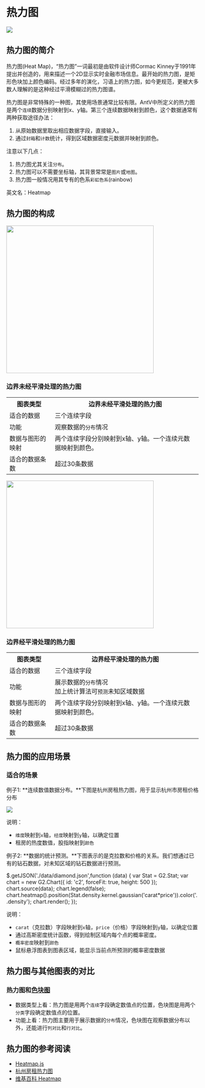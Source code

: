 <!--
title: 热力图
tags: distribute
-->

# 热力图

<img src="https://os.alipayobjects.com/rmsportal/JeleDrjVnkyfPpS.png"/>

## 热力图的简介

热力图(Heat Map)，“热力图”一词最初是由软件设计师Cormac Kinney于1991年提出并创造的，用来描述一个2D显示实时金融市场信息。最开始的热力图，是矩形色块加上颜色编码。经过多年的演化，习语上的热力图，如今更规范，更被大多数人理解的是这种经过平滑模糊过的热力图谱。

热力图是非常特殊的一种图，其使用场景通常比较有限。AntV中所定义的热力图是两个`连续`数据分别映射到x、y轴。第三个连续数据映射到颜色，这个数据通常有两种获取途径办法：
1. 从原始数据里取出相应数据字段，直接输入。
2. 通过`封箱`和`计数`统计，得到区域数据密度元数据并映射到颜色。

注意以下几点：
1. 热力图尤其关注`分布`。
2. 热力图可以不需要坐标轴，其背景常常是`图片`或`地图`。
3. 热力图一般情况用其专有的色系`彩虹色系`(rainbow)

英文名：Heatmap

## 热力图的构成

<img src="https://os.alipayobjects.com/rmsportal/XKeijYcqHgbSLHN.png" width="386px;" class="constitute-img">

### 边界未经平滑处理的热力图

<table class="struct-table">
  <tr>
    <th>图表类型</th>
    <th>边界未经平滑处理的热力图</th>
  </tr>
  <tr>
    <td>适合的数据</td>
    <td>三个连续字段</td>
  </tr>
  <tr>
    <td>功能</td>
    <td>观察数据的<code>分布</code>情况</td>
  </tr>
  <tr>
    <td>数据与图形的映射</td>
    <td>两个连续字段分别映射到x轴、y轴。一个连续元数据映射到颜色。
  </tr>
  <tr>
    <td>适合的数据条数</td>
    <td>超过30条数据</td>
  </tr>
</table>

<div style="clear:both;"></div>

<img src="https://os.alipayobjects.com/rmsportal/dbxsqRSCIYXcEeW.png" width="386px;" class="constitute-img">

### 边界经平滑处理的热力图

<table class="struct-table">
  <tr>
    <th>图表类型</th>
    <th>边界经平滑处理的热力图</th>
  </tr>
  <tr>
    <td>适合的数据</td>
    <td>三个连续字段</td>
  </tr>
  <tr>
    <td>功能</td>
    <td>
    展示数据的<code>分布</code>情况
    </br>
    加上统计算法可<code>预测</code>未知区域数据
    </td>
  </tr>
  <tr>
    <td>数据与图形的映射</td>
    <td>两个连续字段分别映射到x轴、y轴。一个连续元数据映射到颜色。
  </tr>
  <tr>
    <td>适合的数据条数</td>
    <td>超过30条数据</td>
  </tr>
</table>

<div style="clear:both;"></div>


## 热力图的应用场景

### 适合的场景

例子1: **连续数值数据分布。**下图是杭州房租热力图，用于显示杭州市房租价格分布

<img src="https://t.alipayobjects.com/images/rmsweb/T1lhpiXkpfXXXXXXXX.png">

说明：
 * `维度`映射到`x`轴，`经度`映射到`y`轴，以确定位置
 * 租房的热度数值，股指映射到`颜色`

例子2: **数据的统计预测。**下图表示的是克拉数和价格的关系。我们想通过已有的钻石数据，对未知区域的钻石数据进行预测。

<div id='c2'></div>
<div class="code hide">
$.getJSON('./data/diamond.json',function (data) {
    var Stat = G2.Stat;
    var chart = new G2.Chart({
        id: 'c2',
        forceFit: true,
        height: 500
    });
    chart.source(data);
    chart.legend(false);
    chart.heatmap().position(Stat.density.kernel.gaussian('carat*price')).color('..density');
    chart.render();
});
</div>

说明：
 * `carat`（克拉数）字段映射到`x`轴，`price`（价格）字段映射到`y`轴，以确定位置
 * 通过高斯密度统计函数，得到绘制区域内每个点的概率密度。
 * `概率密度`映射到`颜色`
 * 鼠标悬浮图表到图表区域，能显示当前点所预测的概率密度数据


## 热力图与其他图表的对比

### 热力图和[色块图](color-map.html)

* 数据类型上看：热力图是用两个`连续`字段确定数值点的位置，色块图是用两个`分类`字段确定数值点的位置。
* 功能上看：热力图主要用于展示数据的`分布`情况，色块图在观察数据分布以外，还能进行`列对比`和`行对比`。


## 热力图的参考阅读

* [Heatmap.js](http://www.patrick-wied.at/static/heatmapjs/)
* [杭州房租热力图](http://datavlab.org/heatmap/)
* [维基百科 Heatmap](https://en.wikipedia.org/wiki/Heat_map)

